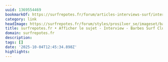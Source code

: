 ```yaml
---
uuid: 1369554469
bookmarkOf: https://surfrepotes.fr/forum/articles-interviews-surf/interview-barbes-surf-club-t10212.html
category: link
headImage: https://surfrepotes.fr/forum/styles/prosilver_se/imageset/banniere.png
title: surfrepotes.fr • Afficher le sujet - Interview - Barbes Surf Club
domain: surfrepotes.fr
description:
tags: []
date: '2025-10-04T12:45:34.898Z'
highlights:
---
```




